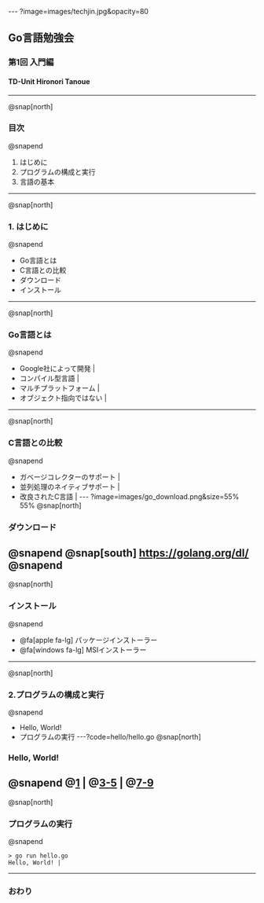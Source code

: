 --- ?image=images/techjin.jpg&opacity=80
## Go言語勉強会
### 第1回 入門編
#### TD-Unit Hironori Tanoue
---
@snap[north]
### 目次
@snapend
1. はじめに
2. プログラムの構成と実行
3. 言語の基本
---
@snap[north]
### 1. はじめに
@snapend
- Go言語とは
- C言語との比較
- ダウンロード
- インストール
---
@snap[north]
### Go言語とは
@snapend
- Google社によって開発 |
- コンパイル型言語 |
- マルチプラットフォーム |
- オブジェクト指向ではない |
---
@snap[north]
### C言語との比較
@snapend
- ガベージコレクターのサポート |
- 並列処理のネイティブサポート |
- 改良されたC言語 |
--- ?image=images/go_download.png&size=55% 55%
@snap[north]
### ダウンロード
@snapend
@snap[south]
https://golang.org/dl/
@snapend
---
@snap[north]
### インストール
@snapend
- @fa[apple fa-lg] パッケージインストーラー
- @fa[windows fa-lg] MSIインストーラー
---
@snap[north]
### 2.プログラムの構成と実行
@snapend
- Hello, World!
- プログラムの実行
---?code=hello/hello.go
@snap[north]
### Hello, World!
@snapend
@[1](Goでは何らかのパッケージに属する必要がある) |
@[3-5](プログラムで使用するパッケージを指定) |
@[7-9](メイン処理はmain関数で定義)
---
@snap[north]
### プログラムの実行
@snapend
```
> go run hello.go
Hello, World! |
```
---
### おわり
